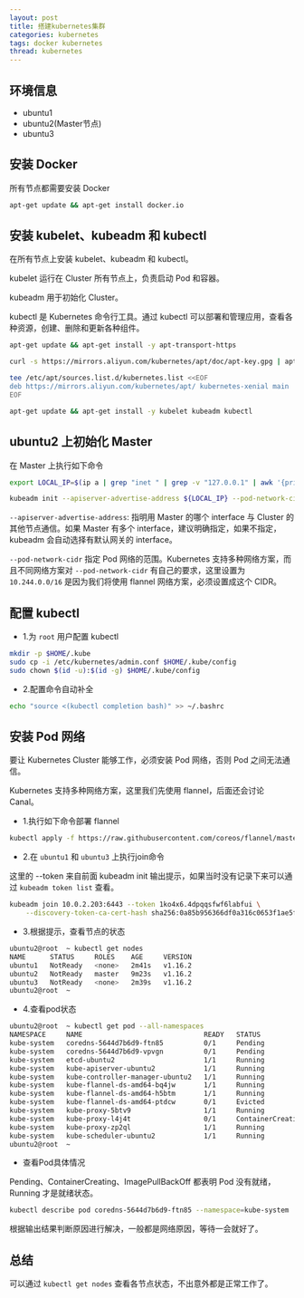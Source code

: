 ```yaml
---
layout: post
title: 搭建kubernetes集群
categories: kubernetes
tags: docker kubernetes
thread: kubernetes
---
```


## 环境信息

* ubuntu1
* ubuntu2(Master节点)
* ubuntu3

## 安装 Docker

所有节点都需要安装 Docker

```bash
apt-get update && apt-get install docker.io
```

## 安装 kubelet、kubeadm 和 kubectl

在所有节点上安装 kubelet、kubeadm 和 kubectl。

kubelet 运行在 Cluster 所有节点上，负责启动 Pod 和容器。

kubeadm 用于初始化 Cluster。

kubectl 是 Kubernetes 命令行工具。通过 kubectl 可以部署和管理应用，查看各种资源，创建、删除和更新各种组件。

```bash
apt-get update && apt-get install -y apt-transport-https

curl -s https://mirrors.aliyun.com/kubernetes/apt/doc/apt-key.gpg | apt-key add -

tee /etc/apt/sources.list.d/kubernetes.list <<EOF
deb https://mirrors.aliyun.com/kubernetes/apt/ kubernetes-xenial main
EOF

apt-get update && apt-get install -y kubelet kubeadm kubectl
```

## ubuntu2 上初始化 Master

在 Master 上执行如下命令

```bash
export LOCAL_IP=$(ip a | grep "inet " | grep -v "127.0.0.1" | awk '{print $2}' | cut -d "/" -f1 | head -n 1)

kubeadm init --apiserver-advertise-address ${LOCAL_IP} --pod-network-cidr=10.244.0.0/16
```

`--apiserver-advertise-address`: 指明用 Master 的哪个 interface 与 Cluster 的其他节点通信。如果 Master 有多个 interface，建议明确指定，如果不指定，kubeadm 会自动选择有默认网关的 interface。

`--pod-network-cidr` 指定 Pod 网络的范围。Kubernetes 支持多种网络方案，而且不同网络方案对 `--pod-network-cidr` 有自己的要求，这里设置为 `10.244.0.0/16` 是因为我们将使用 flannel 网络方案，必须设置成这个 CIDR。

## 配置 kubectl

* 1.为 `root` 用户配置 kubectl

```bash
mkdir -p $HOME/.kube
sudo cp -i /etc/kubernetes/admin.conf $HOME/.kube/config
sudo chown $(id -u):$(id -g) $HOME/.kube/config
```

* 2.配置命令自动补全

```bash
echo "source <(kubectl completion bash)" >> ~/.bashrc
```

## 安装 Pod 网络

要让 Kubernetes Cluster 能够工作，必须安装 Pod 网络，否则 Pod 之间无法通信。

Kubernetes 支持多种网络方案，这里我们先使用 flannel，后面还会讨论 Canal。

* 1.执行如下命令部署 flannel

```bash
kubectl apply -f https://raw.githubusercontent.com/coreos/flannel/master/Documentation/kube-flannel.yml
```

* 2.在 `ubuntu1` 和 `ubuntu3` 上执行join命令

这里的 --token 来自前面 kubeadm init 输出提示，如果当时没有记录下来可以通过 `kubeadm token list` 查看。

```bash
kubeadm join 10.0.2.203:6443 --token 1ko4x6.4dpqqsfwf6labfui \
    --discovery-token-ca-cert-hash sha256:0a85b956366df0a316c0653f1ae5fe3b5f9bc007f409e3cf0fee3b2535c12544
```

* 3.根据提示，查看节点的状态

```bash
ubuntu2@root  ~ kubectl get nodes
NAME      STATUS     ROLES    AGE     VERSION
ubuntu1   NotReady   <none>   2m41s   v1.16.2
ubuntu2   NotReady   master   9m23s   v1.16.2
ubuntu3   NotReady   <none>   2m39s   v1.16.2
ubuntu2@root  ~
```

* 4.查看pod状态

```bash
ubuntu2@root  ~ kubectl get pod --all-namespaces
NAMESPACE     NAME                              READY   STATUS              RESTARTS   AGE
kube-system   coredns-5644d7b6d9-ftn85          0/1     Pending             0          9m47s
kube-system   coredns-5644d7b6d9-vpvgn          0/1     Pending             0          9m47s
kube-system   etcd-ubuntu2                      1/1     Running             0          8m57s
kube-system   kube-apiserver-ubuntu2            1/1     Running             0          8m56s
kube-system   kube-controller-manager-ubuntu2   1/1     Running             0          9m6s
kube-system   kube-flannel-ds-amd64-bq4jw       1/1     Running             0          4m2s
kube-system   kube-flannel-ds-amd64-h5btm       1/1     Running             1          3m23s
kube-system   kube-flannel-ds-amd64-ptdcw       0/1     Evicted             0          72s
kube-system   kube-proxy-5btv9                  1/1     Running             0          3m23s
kube-system   kube-proxy-l4j4t                  0/1     ContainerCreating   0          3m21s
kube-system   kube-proxy-zp2ql                  1/1     Running             0          9m47s
kube-system   kube-scheduler-ubuntu2            1/1     Running             0          8m58s
ubuntu2@root  ~
```

* 查看Pod具体情况

Pending、ContainerCreating、ImagePullBackOff 都表明 Pod 没有就绪，Running 才是就绪状态。

```bash
kubectl describe pod coredns-5644d7b6d9-ftn85 --namespace=kube-system
```

根据输出结果判断原因进行解决，一般都是网络原因，等待一会就好了。

## 总结

可以通过 `kubectl get nodes` 查看各节点状态，不出意外都是正常工作了。
